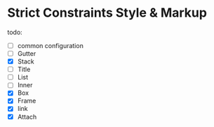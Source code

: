 # Strict Constraints Style & Markup

todo: 
- [ ] common configuration
- [ ] Gutter
- [x] Stack
- [ ] Title 
- [ ] List 
- [ ] Inner 
- [x] Box
- [x] Frame
- [x] link
- [x] Attach
